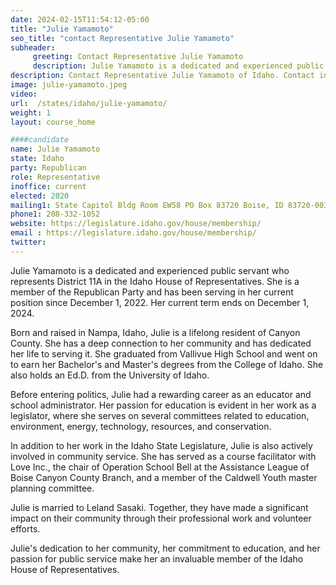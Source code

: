```yaml
---
date: 2024-02-15T11:54:12-05:00
title: "Julie Yamamoto"
seo_title: "contact Representative Julie Yamamoto"
subheader:
     greeting: Contact Representative Julie Yamamoto
     description: Julie Yamamoto is a dedicated and experienced public servant who represents District 11A in the Idaho House of Representatives. She is a member of the Republican Party and has been serving in her current position since December 1, 2022. Her current term ends on December 1, 2024.
description: Contact Representative Julie Yamamoto of Idaho. Contact information for Julie Yamamoto includes email address, phone number, and mailing address.
image: julie-yamamoto.jpeg
video:
url:  /states/idaho/julie-yamamoto/
weight: 1
layout: course_home

####candidate
name: Julie Yamamoto
state: Idaho
party: Republican
role: Representative
inoffice: current
elected: 2020
mailing1: State Capitol Bldg Room EW58 PO Box 83720 Boise, ID 83720-0038
phone1: 208-332-1052
website: https://legislature.idaho.gov/house/membership/
email : https://legislature.idaho.gov/house/membership/
twitter:
---
```


Julie Yamamoto is a dedicated and experienced public servant who represents District 11A in the Idaho House of Representatives. She is a member of the Republican Party and has been serving in her current position since December 1, 2022. Her current term ends on December 1, 2024.

Born and raised in Nampa, Idaho, Julie is a lifelong resident of Canyon County. She has a deep connection to her community and has dedicated her life to serving it. She graduated from Vallivue High School and went on to earn her Bachelor's and Master's degrees from the College of Idaho. She also holds an Ed.D. from the University of Idaho.

Before entering politics, Julie had a rewarding career as an educator and school administrator. Her passion for education is evident in her work as a legislator, where she serves on several committees related to education, environment, energy, technology, resources, and conservation.

In addition to her work in the Idaho State Legislature, Julie is also actively involved in community service. She has served as a course facilitator with Love Inc., the chair of Operation School Bell at the Assistance League of Boise Canyon County Branch, and a member of the Caldwell Youth master planning committee.

Julie is married to Leland Sasaki. Together, they have made a significant impact on their community through their professional work and volunteer efforts.

Julie's dedication to her community, her commitment to education, and her passion for public service make her an invaluable member of the Idaho House of Representatives.
